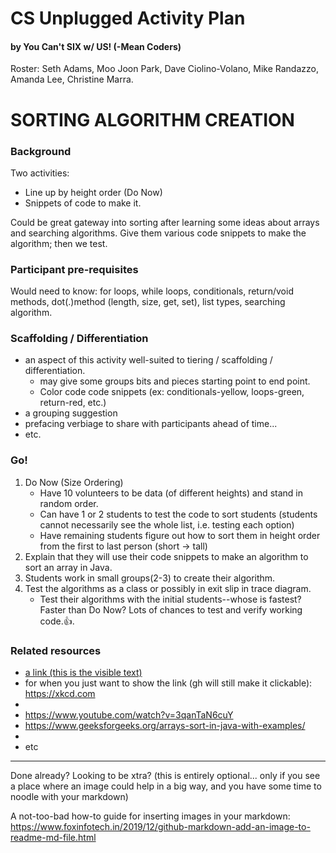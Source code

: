 # CS Unplugged Activity Plan
#### by You Can't SIX w/ US! (-Mean Coders)
Roster: Seth Adams, Moo Joon Park, Dave Ciolino-Volano, Mike Randazzo, Amanda Lee, Christine Marra.

# SORTING ALGORITHM CREATION

### Background
Two activities:
* Line up by height order (Do Now)
* Snippets of code to make it.

Could be great gateway into sorting after learning some ideas about arrays and searching algorithms.  Give them various code snippets to make the algorithm; then we test. 

### Participant pre-requisites
Would need to know: for loops, while loops, conditionals, return/void methods, dot(.)method (length, size, get, set), list types, searching algorithm.

### Scaffolding / Differentiation 
* an aspect of this activity well-suited to tiering / scaffolding / differentiation.
  * may give some groups bits and pieces starting point to end point.
  * Color code code snippets (ex: conditionals-yellow, loops-green, return-red, etc.)
* a grouping suggestion
* prefacing verbiage to share with participants ahead of time...
* etc.

### Go!
1. Do Now (Size Ordering)
    - Have 10 volunteers to be data (of different heights) and stand in random order.
    - Can have 1 or 2 students to test the code to sort students (students cannot necessarily see the whole list, i.e. testing each option)
    - Have remaining students figure out how to sort them in height order from the first to last person (short -> tall)
1. Explain that they will use their code snippets to make an algorithm to sort an array in Java.
1. Students work in small groups(2-3) to create their algorithm.
1. Test the algorithms as a class or possibly in exit slip in trace diagram.
    - Test their algorithms with the initial students--whose is fastest?  Faster than Do Now?  Lots of chances to test and verify working code.👍.


### Related resources
* [a link (this is the visible text)](https://xkcd.com)
* for when you just want to show the link (gh will still make it clickable): https://xkcd.com
* 
* https://www.youtube.com/watch?v=3qanTaN6cuY
* https://www.geeksforgeeks.org/arrays-sort-in-java-with-examples/
* 
* etc


* * *

Done already? Looking to be xtra? (this is entirely optional... only if you see a place where an image could help in a big way, and you have some time to noodle with your markdown)

A not-too-bad how-to guide for inserting images in your markdown: https://www.foxinfotech.in/2019/12/github-markdown-add-an-image-to-readme-md-file.html